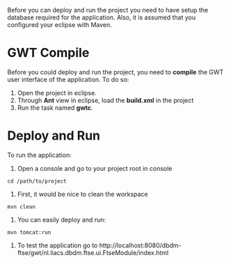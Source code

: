 Before you can deploy and run the project you need to have setup the database required for the application. Also, it is assumed that you configured your eclipse with Maven.

# GWT Compile #

Before you could deploy and run the project, you need to **compile** the GWT user interface of the application. To do so:
  1. Open the project in eclipse.
  1. Through **Ant** view in eclipse, load the **build.xml** in the project
  1. Run the task named **gwtc**.

# Deploy and Run #
To run the application:
  1. Open a console and go to your project root in console
```
cd /path/to/project
```
  1. First, it would be nice to clean the workspace
```
mvn clean
```
  1. You can easily deploy and run:
```
mvn tomcat:run
```
  1. To test the application go to http://localhost:8080/dbdm-ftse/gwt/nl.liacs.dbdm.ftse.ui.FtseModule/index.html
